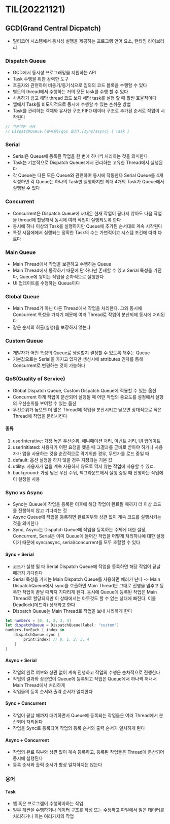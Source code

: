 # TIL(20221121)

## GCD(Grand Central Dicpatch)
- 멀티코어 시스템에서 동시성 실행을 제공하는 프로그랭 언어 요소, 런타임 라이브러리 

### Dispatch Queue
- GCD에서 동시성 프로그래밍을 지원하는 API
- Task 수행을 위한 강력한 도구
- 호출자와 관련하여 비동기/동기식으로 임의의 코드 블록을 수행할 수 있다
- 별도의 thread에서 수행하는 거의 모든 task를 수행 할 수 있다
- 사용하기 쉽고 해당 thread 코드 보다 해당 task를 실행 할 때 훨씬 효율적이다
- 앱에서 Task를 비도익적으로 동시에 수행할 수 있는 손쉬운 방법
- Task를 관리하는 객체와 유사한 구조 FIFO 데이터 구조로 추가된 순서로 작업이 시작된다
```swift
// 기본적인 사용
// DispatchQueue.{큐사용}(qos 옵션).{syns/async} { Task }
```

### Serial 
- Serial은 Queue에 등록된 작업을 한 번에 하나씩 처리하는 것을 의미한다
- Task는 기본적으로 Dispatch Queues에서 관리하는 고유한 Thread에서 실행된다
- 각 Queue는 다른 모든 Queue와 관련하여 동시에 작동한다 Serial Queue를 4개 작성하면 각 Queue는 하나의 Task만 실행하지만 최대 4개의 Task가 Queue에서 실행될 수 있다  
### Concurrent
- Concurrent은 Dispatch Queue에 꺼내온 현재 작업이 끝나지 않아도 다음 작업을 thread에 할당해서 동시에 여러 작업이 실행되도록 한다
- 동시에 하나 이상의 Task를 실행하지만 Queue에 추가된 순서대로 계속 시작된다
- 특정 시점에에서 실행되는 정확한 Task의 수는 가변적이고 시스템 조건에 따라 다르다

### Main Queue
- Main Thread에서 작업을 보관하고 수행하는 Queue
- Main Thread에서 동작하기 때문에 단 하나만 존재할 수 있고 Serial 특성을 가진다, Queue에 쌓이는 작업을 순차적으로 실행한다
- UI 업데이트를 수행하는 Queue이다

### Global Queue
- Main Thread가 아닌 다른 Thread에서 작업을 처리한다. 그와 동시에 Concurrent 특성을 가지기 때문에 여러 Thread로 작업이 분산되에 동시에 처리된다
- 같은 순서의 허출(실행)을 보장하지 않는다
### Custom Queue
- 개발자가 어떤 특성의 Queue로 생설할지 결정할 수 있도록 해주는 Queue
- 기본값으로는 Serial을 가지고 있지만 생성시에 attributes 인자를 통해 Concurrent로 변경하는 것이 가능하다

### QoS(Quality of Service)
- Global Dispatch Queue, Custom Dispatch Queue에 적용할 수 있는 옵션
- Concurrent 하게 작업이 분산되어 실행될 때 어떤 작업의 중요도를 설정해서 실행의 우선순위를 부여할 수 있는 옵션
- 우선순위가 높으면 더 많은 Thread에 작업을 분산시키고 낮으면 상대적으로 적은 Thread에 작업을 분리시킨다
#### 종류
1. userInterative: 가정 높은 우선순위, 애니매이션 처리, 이벤트 처리, UI 업데이트 
2. userInitiated: 사용자가 어떤 요청을 했을 때 그결과를 곧바로 받아야 하거나 사용자가 앱을 사용하는 것을 순간적으로 막기위한 경우, 무언가를 로드 중일 때
3. default: 옵션 설정을 하지 않을 경우 지정되는 기본 값
4. utility: 사용자가 앱을 계속 사용하지 않도록 막지 않는 작업에 사용할 수 있ㄷ.
5. background: 가장 낮은 우선 수뉘, 백그라운드에서 실행 중일 때 진행하는 작업에 이 설정을 사용

### Sync vs Async
- Sync는 Queue에 작업을 등록한 이후에 해당 작업이 완료될 때까지 더 이상 코드를 진행하지 않고 기다리는 것
- Async Queue에 작업을 등록하면 완료여부와 상관 없이 계속 코드를 실행시키는 것을 의미한다
- Sync, Async는 Dispatch Queue에 작업을 등록하는 주체에 대한 설정, Concurrent, Serial은 이미 Queue에 들어간 작업을 어떻게 처리하냐에 대한 설정이기 때문에 sync/async, serial/concurrent를 모두 조합할 수 있다
#### Sync + Serial
- 코드가 실행 될 때 Serial Dispatch Queue에 작업을 등록하면 해당 작업이 끝날 때까지 기다린다
- Serial 특성을 가지는 Main Dispatch Queue를 사용하면 에러가 난다 -> Main DispatchQueue에서 sync를 호출하면 Main Thread는 그대로 진행을 멈추고 등록한 작업이 끝날 때까지 기다리게 된다. 동시에 Queue에 등록된 작업은 Main Thread로 할당되지만 이 상태에서는 아무것도 할 수 없는 상태에 빠진다. 이를 Deadlock(데드락) 상태라고 한다
- Dispatch Queue는 Main Thread로 작업을 보내 처리하게 한다
```swift
let numbers = [0, 1, 2, 3, 4]
let dispatchQueue = DispatchQueue(label: "custom")
numbers.forEach { index in 
    dispatchQueue.sync { 
        print(index) // 0, 1, 2, 3, 4
    }
}
```

#### Async + Serial
- 작업의 완료 여부와 상관 없이 계속 진행하고 작업의 수행은 순차적으로 진행한다
- 작업의 결과와 상관없이 Queue에 등록되고 작업은 Queue에서 하나씩 꺼내서 Main Thread에서 처리하게 
- 작업들의 등록 순서와 출력 순서가 일치한다

#### Sync + Concurrent
- 작업이 끝날 때까지 대기하면서 Queue에 등록되는 작업들은 여러 Thread에서 분산되어 처리된다
- 작업을 Sync로 등록되어 작업의 등록 순서와 출력 순서가 일치하게 된다

#### Async + Concurrent
- 작업의 완료 여부와 상관 없이 계속 등록하고, 등록된 작업들은 Thread에 분산되어 동시에 실행된다
- 등록 순서와 출력 순서가 항상 일치하지는 않는다


### 용어
#### Task
- 앱 혹은 프로그램이 수행햐아하는 작업 
- 일부 계싼을 수행하거나 데이터 구조를 작성 또는 수정하고 파일에서 읽은 데이터를 처리하거나 하는 여러가지의 작업

